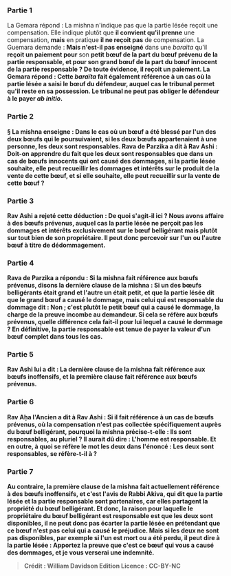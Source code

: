 
### Partie 1
La Gemara répond : La mishna n'indique pas que la partie lésée reçoit une compensation. Elle indique plutôt que <b>il convient qu'il prenne</b> une compensation, <b>mais</b> en pratique <b>il ne reçoit pas</b> de compensation. La Guemara demande : <b>Mais n'est-il pas enseigné</b> dans une <i>baraïta</i> qu'il <b>reçoit un paiement pour</b> son <b>petit bœuf de la part du bœuf <b>prévenu</b> de la partie responsable, <b>et pour</b> son <b>grand</b> bœuf <b>de la part du bœuf <b>innocent</b> de la partie responsable ? De toute évidence, il reçoit un paiement. La Gemara répond : Cette <i>baraïta</i> fait également référence à un cas <b>où la partie lésée a <b>saisi</b> le bœuf du défendeur, auquel cas le tribunal permet qu'il reste en sa possession. Le tribunal ne peut pas obliger le défendeur à le payer <i>ab initio</i>.

### Partie 2
§ La mishna enseigne : Dans le cas où un bœuf a été blessé par l'un des deux bœufs qui le poursuivaient, si <b>les deux</b> bœufs <b>appartenaient à une personne, les deux sont responsables. Rava de Parzika a dit à Rav Ashi : </b> Doit-on <b>apprendre du fait que les deux sont responsables que dans un cas de <b>bœufs innocents qui ont causé des dommages,</b> si la partie lésée <b>souhaite,</b> elle peut <b>recueillir</b> les dommages et intérêts <b>sur le produit de la vente de <b>cette</b> bœuf, et si <b>elle souhaite,</b> elle peut <b>recueillir sur</b> la vente de <b>cette</b> bœuf ?

### Partie 3
Rav Ashi a rejeté cette déduction : <b>De quoi s'agit-il ici ?</b> Nous avons affaire à des <b>bœufs prévenus</b>, auquel cas la partie lésée ne perçoit pas les dommages et intérêts exclusivement sur le bœuf belligérant mais plutôt sur tout bien de son propriétaire. Il peut donc percevoir sur l'un ou l'autre bœuf à titre de dédommagement.

### Partie 4
Rava de Parzika a répondu : <b>Si</b> la mishna fait référence <b>aux bœufs prévenus</b>, <b>disons la dernière clause</b> de la mishna : Si <b>un</b> des bœufs belligérants <b>était grand et</b> l'autre <b>un</b> était <b>petit,</b> et que <b>la partie lésée</b> <b>dit</b> que <b>le grand</b> bœuf <b>a causé le dommage, mais celui qui est responsable du dommage dit : Non ; c'est plutôt le petit</b> bœuf <b>qui a causé le dommage, la charge de la preuve incombe au demandeur. Si</b> cela se réfère <b>aux bœufs prévenus</b>, <b>quelle différence cela fait-il pour lui</b> lequel a causé le dommage ? <b>En définitive,</b> la partie responsable <b>est tenue de payer</b> la <b>valeur d'un bœuf complet</b> dans tous les cas.

### Partie 5
Rav Ashi <b>lui a dit : La dernière clause</b> de la mishna fait référence <b>aux bœufs inoffensifs</b>, <b>et la première clause</b> fait référence <b>aux bœufs prévenus</b>.

### Partie 6
<b>Rav Aḥa l'Ancien a dit à Rav Ashi : Si</b> il fait référence <b>à</b> un cas de bœufs <b>prévenus</b>, où la compensation n'est pas collectée spécifiquement auprès du bœuf belligérant, pourquoi la mishna précise-t-elle : <b>Ils sont responsables,</b> au pluriel ? <b>Il aurait dû</b> dire : L'<b>homme est responsable. Et en outre, à quoi</b> se réfère le mot <b>les deux</b> dans l'énoncé : Les deux sont responsables, se réfère-t-il à ?

### Partie 7
<b>Au contraire,</b> la première clause de la mishna fait <b>actuellement</b> référence à des bœufs inoffensifs</b>, <b>et c'est</b> l'avis de <b>Rabbi Akiva, qui dit</b> que la partie lésée et la partie responsable <b>sont partenaires,</b> car elles partagent la propriété du bœuf belligérant. <b>Et</b> donc, <b>la raison</b> pour laquelle le propriétaire du bœuf belligérant est responsable est que <b>les deux sont</b> disponibles, <b>il ne peut donc pas écarter</b> la partie lésée en prétendant que ce bœuf n'est pas celui qui a causé le préjudice. <b>Mais</b> si <b>les deux ne sont pas</b> disponibles, par exemple si l'un est mort ou a été perdu, <b>il peut dire à</b> la partie lésée : <b>Apportez la preuve que</b> c'est <b>ce bœuf</b> qui vous a <b>causé des dommages, et je vous verserai</b> une indemnité.

>Crédit : William Davidson Edition
>Licence : CC-BY-NC